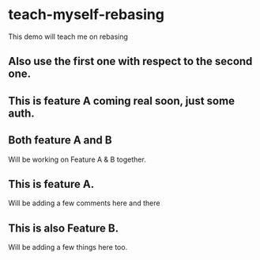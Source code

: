 # teach-myself-rebasing

This demo will teach me on rebasing

## Also use the first one with respect to the second one.

## This is feature A coming real soon, just some auth.

## Both feature A and B

Will be working on Feature A & B together.

## This is feature A.

Will be adding a few comments here and there

## This is also Feature B.

Will be adding a few things here too.
